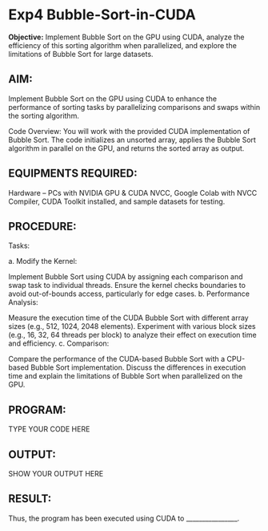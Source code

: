 # Exp4 Bubble-Sort-in-CUDA
**Objective:**
Implement Bubble Sort on the GPU using CUDA, analyze the efficiency of this sorting algorithm when parallelized, and explore the limitations of Bubble Sort for large datasets.
## AIM:
Implement Bubble Sort on the GPU using CUDA to enhance the performance of sorting tasks by parallelizing comparisons and swaps within the sorting algorithm.

Code Overview:
You will work with the provided CUDA implementation of Bubble Sort. The code initializes an unsorted array, applies the Bubble Sort algorithm in parallel on the GPU, and returns the sorted array as output.

## EQUIPMENTS REQUIRED:
Hardware – PCs with NVIDIA GPU & CUDA NVCC, Google Colab with NVCC Compiler, CUDA Toolkit installed, and sample datasets for testing.

## PROCEDURE:

Tasks:

a. Modify the Kernel:

Implement Bubble Sort using CUDA by assigning each comparison and swap task to individual threads.
Ensure the kernel checks boundaries to avoid out-of-bounds access, particularly for edge cases.
b. Performance Analysis:

Measure the execution time of the CUDA Bubble Sort with different array sizes (e.g., 512, 1024, 2048 elements).
Experiment with various block sizes (e.g., 16, 32, 64 threads per block) to analyze their effect on execution time and efficiency.
c. Comparison:

Compare the performance of the CUDA-based Bubble Sort with a CPU-based Bubble Sort implementation.
Discuss the differences in execution time and explain the limitations of Bubble Sort when parallelized on the GPU.
## PROGRAM:
TYPE YOUR CODE HERE

## OUTPUT:
SHOW YOUR OUTPUT HERE

## RESULT:
Thus, the program has been executed using CUDA to ________________.

